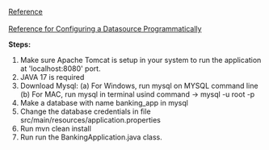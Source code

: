 [Reference](https://www.javaguides.net/2023/08/banking-application-using-spring-boot.html)
<br>
<br>
[Reference for Configuring a Datasource Programmatically](https://www.baeldung.com/spring-boot-configure-data-source-programmatic#:~:text=3.%20Configuring%20a%20DataSource%20Programmatically)


**Steps:**
1. Make sure Apache Tomcat is setup in your system to run the application at 'localhost:8080' port.
2. JAVA 17 is required
3. Download Mysql:
   (a) For Windows, run mysql on MYSQL command line
   (b) For MAC, run mysql in terminal usind command -> mysql -u root -p
4. Make a database with name banking_app in mysql
5. Change the database credentials in file src/main/resources/application.properties
6. Run mvn clean install
7. Run run the BankingApplication.java class.